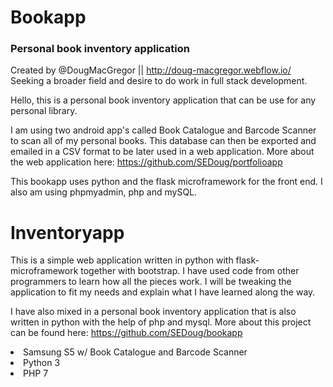 # Bookapp
### Personal book inventory application

Created by @DougMacGregor || http://doug-macgregor.webflow.io/<br>
Seeking a broader field and desire to do work in full stack development.

Hello, this is a personal book inventory application that can be use for any personal library. 

I am using two android app's called Book Catalogue and Barcode Scanner to scan all of my personal books. This database can then be exported and emailed in a CSV format to be later used in a web application. More about the web application here: https://github.com/SEDoug/portfolioapp

This bookapp uses python and the flask microframework for the front end.  I also am using phpmyadmin, php and mySQL.

# Inventoryapp
This is a simple web application written in python with flask-microframework together with bootstrap. I have used code from other programmers to learn how all the pieces work.  I will be tweaking the application to fit my needs and explain what I have learned along the way.

I have also mixed in a personal book inventory application that is also written in python with the help of php and mysql.  More about this project can be found here:  https://github.com/SEDoug/bookapp

<li>Samsung S5 w/ Book Catalogue and Barcode Scanner
<li>Python 3
<li>PHP 7
